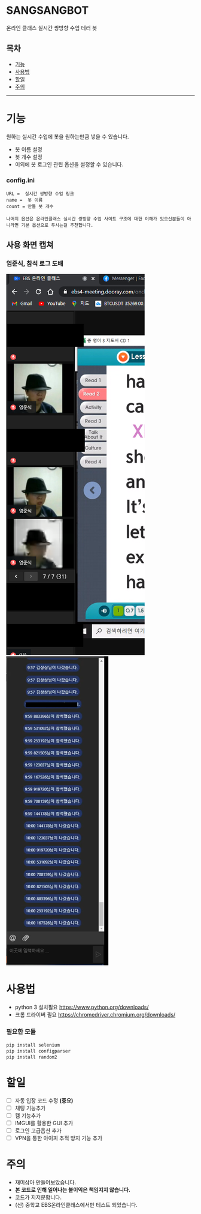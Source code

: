 # SANGSANGBOT
온라인 클래스 실시간 쌍방향 수업 테러 봇

## 목차

- [기능](#기능)
- [사용법](#사용법)
- [할일](#할일)
- [주의](#주의)

----

# 기능

원하는 실시간 수업에 봇을 원하는만큼 넣을 수 있습니다.

- 봇 이름 설정
- 봇 개수 설정
- 이외에 봇 로그인 관련 옵션을 설정할 수 있습니다.

### config.ini
	URL =  실시간 쌍방향 수업 링크
	name =  봇 이름
	count = 만들 봇 개수
  
	나머지 옵션은 온라인클래스 실시간 쌍방향 수업 사이트 구조에 대한 이해가 있으신분들이 아니라면 기본 옵션으로 두시는걸 추천합니다.
	
## 사용 화면 캡쳐

### 엄준식, 참석 로그 도배
![preview](엄준식.PNG) ![preview](참석%20도배.png)

# 사용법

- python 3 설치필요 https://www.python.org/downloads/
- 크롬 드라이버 필요 https://chromedriver.chromium.org/downloads/

### 필요한 모듈
	pip install selenium
	pip install configparser
	pip install random2
	
# 할일

- [ ] 자동 입장 코드 수정 **(중요)**
- [ ] 채팅 기능추가
- [ ] 캠 기능추가
- [ ] IMGUI를 활용한 GUI 추가
- [ ] 로그인 고급옵션 추가
- [ ] VPN을 통한 아이피 추적 방지 기능 추가

# 주의

- 재미삼아 만들어보았습니다.
- **본 코드로 인해 일어나는 불이익은 책임지지 않습니다.**
- 코드가 지저분합니다.
- (신) 중학교 EBS온라인클래스에서만 테스트 되었습니다.
